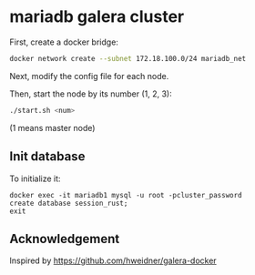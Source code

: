 # mariadb galera cluster

First, create a docker bridge:

```sh
docker network create --subnet 172.18.100.0/24 mariadb_net
```

Next, modify the config file for each node.

Then, start the node by its number (1, 2, 3):

```sh
./start.sh <num>
```

(1 means master node)


## Init database

To initialize it:

```
docker exec -it mariadb1 mysql -u root -pcluster_password
create database session_rust;
exit
```

## Acknowledgement

Inspired by <https://github.com/hweidner/galera-docker>
